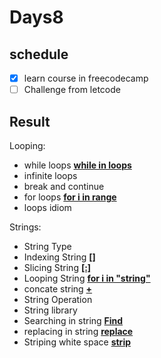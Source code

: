 # Days8
## schedule
- [x] learn course in freecodecamp
- [ ] Challenge from letcode

## Result
Looping:
* while loops <ins>**while in loops**</ins>
* infinite loops
* break and continue
* for loops <ins>**for i in range**</ins>
* loops idiom


Strings:
* String Type
* Indexing String <ins>**[]**</ins>
* Slicing String <ins>**[:]**</ins>
* Looping String <ins>**for i in "string"**</ins>
* concate string <ins>**+**</ins>
* String Operation
* String library
* Searching in string <ins>**Find**</ins>
* replacing in string <ins>**replace**</ins>
* Striping white space <ins>**strip**</ins>
